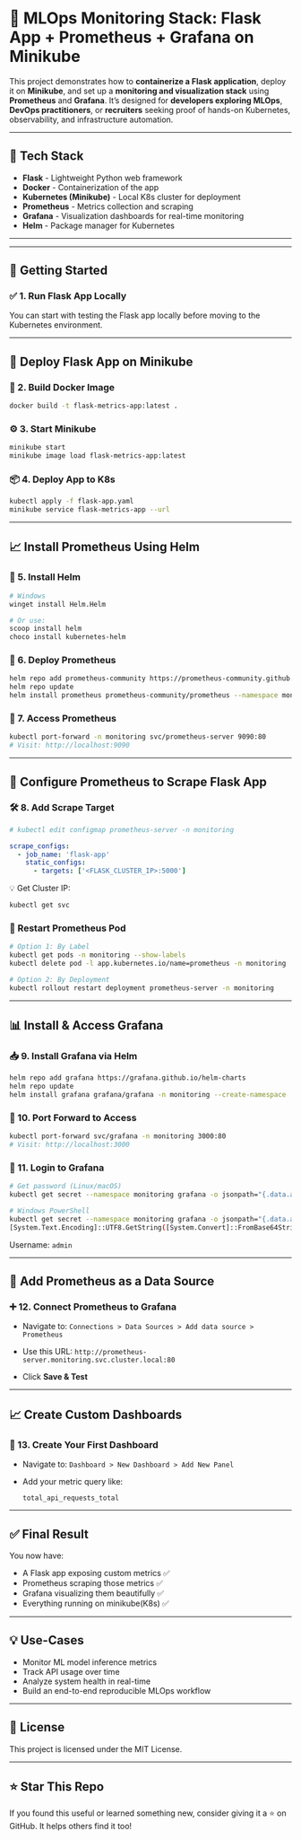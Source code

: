 # 🚀 MLOps Monitoring Stack: Flask App + Prometheus + Grafana on Minikube

This project demonstrates how to **containerize a Flask application**, deploy it on **Minikube**, and set up a **monitoring and visualization stack** using **Prometheus** and **Grafana**. It’s designed for **developers exploring MLOps**, **DevOps practitioners**, or **recruiters** seeking proof of hands-on Kubernetes, observability, and infrastructure automation.

---

## 🔧 Tech Stack

- **Flask** - Lightweight Python web framework
- **Docker** - Containerization of the app
- **Kubernetes (Minikube)** - Local K8s cluster for deployment
- **Prometheus** - Metrics collection and scraping
- **Grafana** - Visualization dashboards for real-time monitoring
- **Helm** - Package manager for Kubernetes

---



---

## 🏁 Getting Started

### ✅ 1. Run Flask App Locally

You can start with testing the Flask app locally before moving to the Kubernetes environment.

---

## 🐳 Deploy Flask App on Minikube

### 🔨 2. Build Docker Image

```bash
docker build -t flask-metrics-app:latest .
```

### ⚙️ 3. Start Minikube

```bash
minikube start
minikube image load flask-metrics-app:latest
```

### 📦 4. Deploy App to K8s

```bash
kubectl apply -f flask-app.yaml
minikube service flask-metrics-app --url
```

---

## 📈 Install Prometheus Using Helm

### 💾 5. Install Helm

```bash
# Windows
winget install Helm.Helm

# Or use:
scoop install helm
choco install kubernetes-helm
```

### 📡 6. Deploy Prometheus

```bash
helm repo add prometheus-community https://prometheus-community.github.io/helm-charts
helm repo update
helm install prometheus prometheus-community/prometheus --namespace monitoring --create-namespace
```

### 🧭 7. Access Prometheus

```bash
kubectl port-forward -n monitoring svc/prometheus-server 9090:80
# Visit: http://localhost:9090
```

---

## 🔄 Configure Prometheus to Scrape Flask App

### 🛠️ 8. Add Scrape Target

```yaml
# kubectl edit configmap prometheus-server -n monitoring

scrape_configs:
  - job_name: 'flask-app'
    static_configs:
      - targets: ['<FLASK_CLUSTER_IP>:5000']
```

💡 Get Cluster IP:

```bash
kubectl get svc
```

### 🔁 Restart Prometheus Pod

```bash
# Option 1: By Label
kubectl get pods -n monitoring --show-labels
kubectl delete pod -l app.kubernetes.io/name=prometheus -n monitoring

# Option 2: By Deployment
kubectl rollout restart deployment prometheus-server -n monitoring
```

---

## 📊 Install & Access Grafana

### 📥 9. Install Grafana via Helm

```bash
helm repo add grafana https://grafana.github.io/helm-charts
helm repo update
helm install grafana grafana/grafana -n monitoring --create-namespace
```

### 🔌 10. Port Forward to Access

```bash
kubectl port-forward svc/grafana -n monitoring 3000:80
# Visit: http://localhost:3000
```

### 🔐 11. Login to Grafana

```bash
# Get password (Linux/macOS)
kubectl get secret --namespace monitoring grafana -o jsonpath="{.data.admin-password}" | base64 --decode ; echo

# Windows PowerShell
kubectl get secret --namespace monitoring grafana -o jsonpath="{.data.admin-password}"
[System.Text.Encoding]::UTF8.GetString([System.Convert]::FromBase64String("<base64_password>"))
```

Username: `admin`

---

## 📡 Add Prometheus as a Data Source

### ➕ 12. Connect Prometheus to Grafana

* Navigate to:
  `Connections > Data Sources > Add data source > Prometheus`

* Use this URL:
  `http://prometheus-server.monitoring.svc.cluster.local:80`

* Click **Save & Test**

---

## 📈 Create Custom Dashboards

### 🧩 13. Create Your First Dashboard

* Navigate to:
  `Dashboard > New Dashboard > Add New Panel`
* Add your metric query like:

  ```
  total_api_requests_total
  ```

---

## ✅ Final Result

You now have:

* A Flask app exposing custom metrics ✅
* Prometheus scraping those metrics ✅
* Grafana visualizing them beautifully ✅
* Everything running on minikube(K8s) ✅

---

## 💡 Use-Cases

* Monitor ML model inference metrics
* Track API usage over time
* Analyze system health in real-time
* Build an end-to-end reproducible MLOps workflow

---



## 📝 License

This project is licensed under the MIT License.

---

## ⭐ Star This Repo

If you found this useful or learned something new, consider giving it a ⭐ on GitHub. It helps others find it too!

